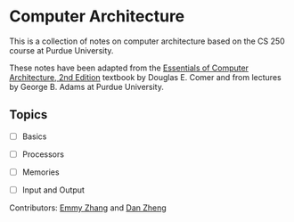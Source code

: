 # Computer Architecture

This is a collection of notes on computer architecture based on the CS 250 course at Purdue University.

These notes have been adapted from the [Essentials of Computer Architecture, 2nd Edition](http://www.eca.cs.purdue.edu/CS250/ab.html) textbook by Douglas E. Comer and from lectures by George B. Adams at Purdue University. 

## Topics

- [ ] Basics
- [ ] Processors
- [ ] Memories
- [ ] Input and Output


 Contributors: [Emmy Zhang](https://github.com/emmy917917) and [Dan Zheng](https://github.com/dan-zheng)
